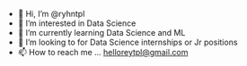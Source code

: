 - 👋 Hi, I’m @ryhntpl
- 👀 I’m interested in Data Science
- 🌱 I’m currently learning Data Science and ML
- 💞️ I’m looking to for Data Science internships or Jr positions
- 📫 How to reach me ... helloreytpl@gmail.com

<!---
ryhntpl/ryhntpl is a ✨ special ✨ repository because its `README.md` (this file) appears on your GitHub profile.
You can click the Preview link to take a look at your changes.
--->
